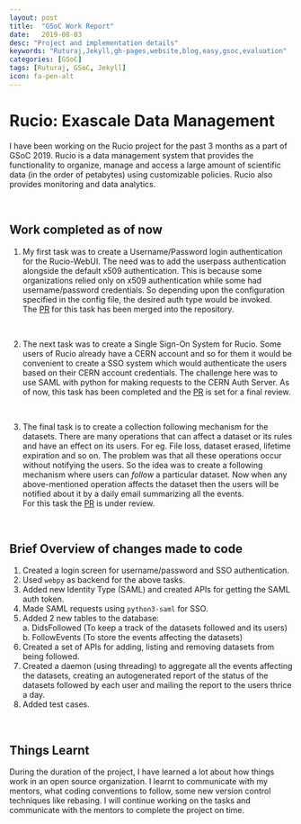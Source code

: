 ```yaml
---
layout: post
title:  "GSoC Work Report"
date:   2019-08-03
desc: "Project and implementation details"
keywords: "Ruturaj,Jekyll,gh-pages,website,blog,easy,gsoc,evaluation"
categories: [GSoC]
tags: [Ruturaj, GSoC, Jekyll]
icon: fa-pen-alt
---
```


# **Rucio: Exascale Data Management**
I have been working on the Rucio project for the past 3 months as a part of GSoC 2019. Rucio is a data management system that provides the functionality to organize, manage and access a large amount of scientific data (in the order of petabytes) using customizable policies. Rucio also provides monitoring and data analytics.

<br>

## **Work completed as of now**
1. My first task was to create a Username/Password login authentication for the Rucio-WebUI.
The need was to add the userpass authentication alongside the default x509 authentication. This is because some organizations relied only on x509 authentication while some had username/password credentials. So depending upon the configuration specified in the config file, the desired auth type would be invoked.  
The [PR](https://github.com/rucio/rucio/pull/2615) for this task has been merged into the repository.
<br>

2. The next task was to create a Single Sign-On System for Rucio. Some users of Rucio already have a CERN account and so for them it would be convenient to create a SSO system which would authenticate the users based on their CERN account credentials. The challenge here was to use SAML with python for making requests to the CERN Auth Server. 
As of now, this task has been completed and the [PR](https://github.com/rucio/rucio/pull/2689) is set for a final review.
<br>

3. The final task is to create a collection following mechanism for the datasets. There are many operations that can affect a dataset or its rules and have an effect on its users. For eg. File loss, dataset erased, lifetime expiration and so on. The problem was that all these operations occur without notifying the users. So the idea was to create a following mechanism where users can *follow* a particular dataset. Now when any above-mentioned operation affects the dataset then the users will be notified about it by a daily email summarizing all the events.  
For this task the [PR](https://github.com/rucio/rucio/pull/2735) is under review.

<br>

## **Brief Overview of changes made to code**
1. Created a login screen for username/password and SSO authentication.
2. Used `webpy` as backend for the above tasks.
3. Added new Identity Type (SAML) and created APIs for getting the SAML auth token. 
4. Made SAML requests using `python3-saml` for SSO.
5. Added 2 new tables to the database:  
  a. DidsFollowed (To keep a track of the datasets followed and its users)  
  b. FollowEvents (To store the events affecting the datasets)  
6. Created a set of APIs for adding, listing and removing datasets from being followed.
7. Created a daemon (using threading) to aggregate all the events affecting the datasets, creating an autogenerated report of the status of the datasets followed by each user and mailing the report to the users thrice a day.
8. Added test cases.

<br>

## **Things Learnt**
During the duration of the project, I have learned a lot about how things work in an open source organization. I learnt to communicate with my mentors, what coding conventions to follow, some new version control techniques like rebasing. I will continue working on the tasks and communicate with the mentors to complete the project on time.